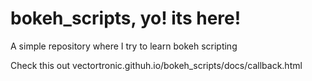 # bokeh_scripts, yo! its here!
A simple repository where I try to learn bokeh scripting

Check this out
vectortronic.githuh.io/bokeh_scripts/docs/callback.html
